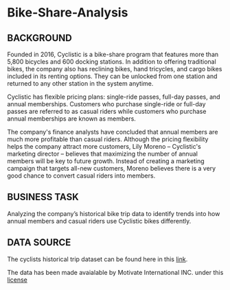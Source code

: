 # Bike-Share-Analysis

## BACKGROUND
Founded in 2016, Cyclistic is a bike-share program that features more than 5,800 bicycles and 600 docking stations. In addition to offering traditional bikes, the company also has reclining bikes, hand tricycles, and cargo bikes included in its renting options. They can be unlocked from one station and returned to any other station in the system anytime.

Cyclistic has flexible pricing plans: single-ride passes, full-day passes, and annual memberships. Customers who purchase single-ride or full-day passes are referred to as casual riders while customers who purchase annual memberships are known as members.

The company's finance analysts have concluded that annual members are much more profitable than casual riders. Although the pricing flexibility helps the company attract more customers, Lily Moreno – Cyclistic's marketing director – believes that maximizing the number of annual members will be key to future growth. Instead of creating a marketing campaign that targets all-new customers, Moreno believes there is a very good chance to convert casual riders into members.

## BUSINESS TASK
Analyzing the company’s historical bike trip data to identify trends into how annual members and casual riders use Cyclistic bikes differently.

## DATA SOURCE
The cyclists historical trip dataset can be found here in this [link](https://divvy-tripdata.s3.amazonaws.com/index.html).

The data has been made avaialable by Motivate International INC. under this [license](https://ride.divvybikes.com/data-license-agreement)
